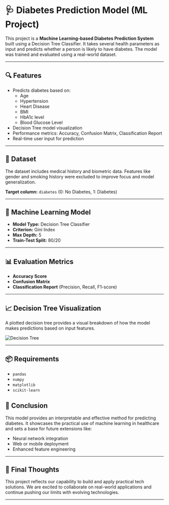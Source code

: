 # 🩺 Diabetes Prediction Model (ML Project)

This project is a **Machine Learning-based Diabetes Prediction System** built using a Decision Tree Classifier. It takes several health parameters as input and predicts whether a person is likely to have diabetes. The model was trained and evaluated using a real-world dataset.

---

## 🔍 Features

- Predicts diabetes based on:
  - Age
  - Hypertension
  - Heart Disease
  - BMI
  - HbA1c level
  - Blood Glucose Level
- Decision Tree model visualization
- Performance metrics: Accuracy, Confusion Matrix, Classification Report
- Real-time user input for prediction

---

## 📁 Dataset

The dataset includes medical history and biometric data. Features like gender and smoking history were excluded to improve focus and model generalization.

**Target column:** `diabetes` (0: No Diabetes, 1: Diabetes)

---

## 🧠 Machine Learning Model

- **Model Type:** Decision Tree Classifier  
- **Criterion:** Gini Index  
- **Max Depth:** 5  
- **Train-Test Split:** 80/20  

---

## 📊 Evaluation Metrics

- **Accuracy Score**
- **Confusion Matrix**
- **Classification Report** (Precision, Recall, F1-score)

---

## 📈 Decision Tree Visualization

A plotted decision tree provides a visual breakdown of how the model makes predictions based on input features.

![Decision Tree ](https://github.com/user-attachments/assets/5634e085-42c5-4209-b519-ccdd1544ed4a)


---

## 📦 Requirements

- `pandas`
- `numpy`
- `matplotlib`
- `scikit-learn`


## 🎯 **Conclusion**

This model provides an interpretable and effective method for predicting diabetes. It showcases the practical use of machine learning in healthcare and sets a base for future extensions like:
- Neural network integration
- Web or mobile deployment
- Enhanced feature engineering

---

## 🚀 Final Thoughts

This project reflects our capability to build and apply practical tech solutions. We are excited to collaborate on real-world applications and continue pushing our limits with evolving technologies.

---

